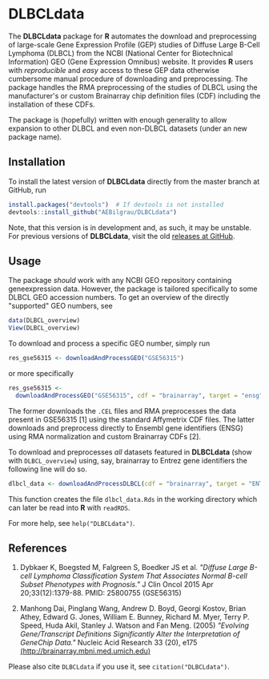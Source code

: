 DLBCLdata
=========

The **DLBCLdata** package for **R** automates the download and preprocessing of large-scale Gene Expression Profile (GEP) studies of Diffuse Large B-Cell Lymphoma (DLBCL) from the NCBI (National Center for Biotechnical Information) GEO (Gene Expression Omnibus) website. It provides **R** users with *reproducible* and *easy* access to these GEP data otherwise cumbersome manual procedure of downloading and preprocessing. The package handles the RMA preprocessing of the studies of DLBCL using the manufacturer's or custom Brainarray chip definition files (CDF) including the installation of these CDFs.

The package is (hopefully) written with enough generality to allow expansion to other DLBCL and even non-DLBCL datasets (under an new package name).

## Installation
To install the latest version of **DLBCLdata** directly from the master branch at GitHub, run

```R
install.packages("devtools")  # If devtools is not installed
devtools::install_github("AEBilgrau/DLBCLdata")
```

Note, that this version is in development and, as such, it may be unstable. For previous versions of **DLBCLdata**, visit the old [releases at GitHub](https://github.com/AEBilgrau/DLBCLdata/releases).

## Usage
The package *should* work with any NCBI GEO repository containing geneexpression data. However, the package is tailored specifically to some DLBCL GEO accession numbers. To get an overview of the directly "supported" GEO numbers, see

```R
data(DLBCL_overview)
View(DLBCL_overview)
```

To download and process a specific GEO number, simply run

```R
res_gse56315 <- downloadAndProcessGEO("GSE56315")
```
or more specifically

```R
res_gse56315 <- 
  downloadAndProcessGEO("GSE56315", cdf = "brainarray", target = "ensg")
```

The former downloads the `.CEL` files and RMA preprocesses the data present in GSE56315 [1] using the standard Affymetrix CDF files. The latter downloads and preprocess directly to Ensembl gene identifiers (ENSG)  using RMA normalization and custom Brainarray CDFs [2].

To download and preprocesses *all* datasets featured in **DLBCLdata** (show with `DLBCL_overview`) using, say, brainarray to Entrez gene identifiers the following line will do so.

```R
dlbcl_data <- downloadAndProcessDLBCL(cdf = "brainarray", target = "ENTREZG")
```

This function creates the file `dlbcl_data.Rds` in the working directory which can later be read into **R** with `readRDS`.

For more help, see `help("DLBCLdata")`.

## References
1. Dybkaer K, Boegsted M, Falgreen S, Boedker JS et al. *"Diffuse Large B-cell Lymphoma Classification System That Associates  Normal B-cell Subset Phenotypes with Prognosis."* J Clin Oncol 2015 Apr 20;33(12):1379-88. PMID: 25800755 (GSE56315)
       
2. Manhong Dai, Pinglang Wang, Andrew D. Boyd, Georgi Kostov, Brian Athey, Edward G. Jones, William E. Bunney, Richard M. Myer, Terry P. Speed, Huda Akil, Stanley J. Watson and Fan Meng. (2005) *"Evolving Gene/Transcript Definitions Significantly Alter the Interpretation of GeneChip Data."* Nucleic Acid Research 33 (20), e175 [(http://brainarray.mbni.med.umich.edu)](http://brainarray.mbni.med.umich.edu/Brainarray/Database/CustomCDF/genomic_curated_CDF.asp)

Please also cite `DLBCLdata` if you use it, see `citation("DLBCLdata")`.
